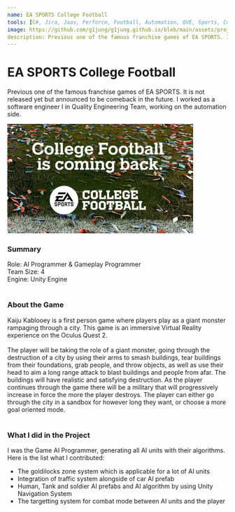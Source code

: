 ```yaml
---
name: EA SPORTS College Football
tools: [C#, Jira, Jaas, Perforce, Football, Automation, QVE, Sports, College Football, Jenkins]
image: https://github.com/g1jung/g1jung.github.io/blob/main/assets/project/EASPORTS%20CollegeFootball/College%20Football.PNG?raw=true
description: Previous one of the famous franchise games of EA SPORTS. It is not released yet but announced to be comeback in the future. I worked as a software engineer I in Quality Engineering Team, working on the automation side. 
---
```

# **EA SPORTS College Football**

Previous one of the famous franchise games of EA SPORTS. It is not released yet but announced to be comeback in the future. I worked as a software engineer I in Quality Engineering Team, working on the automation side. 
<br>

![preview](https://github.com/g1jung/g1jung.github.io/blob/main/assets/project/EASPORTS%20CollegeFootball/College%20Football.PNG?raw=true)


### **Summary**

Role: AI Programmer & Gameplay Programmer
<br>
Team Size: 4
<br>
Engine: Unity Engine
<br>
<br>

### **About the Game**

Kaiju Kablooey is a first person game where players play as a giant monster rampaging through a city. This game is an immersive Virtual Reality experience on the Oculus Quest 2.
<br> 
<br>
The player will be taking the role of a giant monster, going through the destruction of a city by using their arms to smash buildings, tear buildings from their foundations, grab people, and throw objects, as well as use their head to aim a long range attack to blast buildings and people from afar. The buildings will have realistic and satisfying destruction. As the player continues through the game there will be a military that will progressively increase in force the more the player destroys. The player can either go through the city in a sandbox for however long they want, or choose a more goal oriented mode. 
<br>
<br>

### **What I did in the Project**

I was the Game AI Programmer, generating all AI units with their algorithms. Here is the list what I contributed:
<br>
* The goldilocks zone system which is applicable for a lot of AI units
* Integration of traffic system alongside of car AI prefab
* Human, Tank and soldier AI prefabs and AI algorithm by using Unity Navigation System
* The targetting system for combat mode between AI units and the player
<br>
